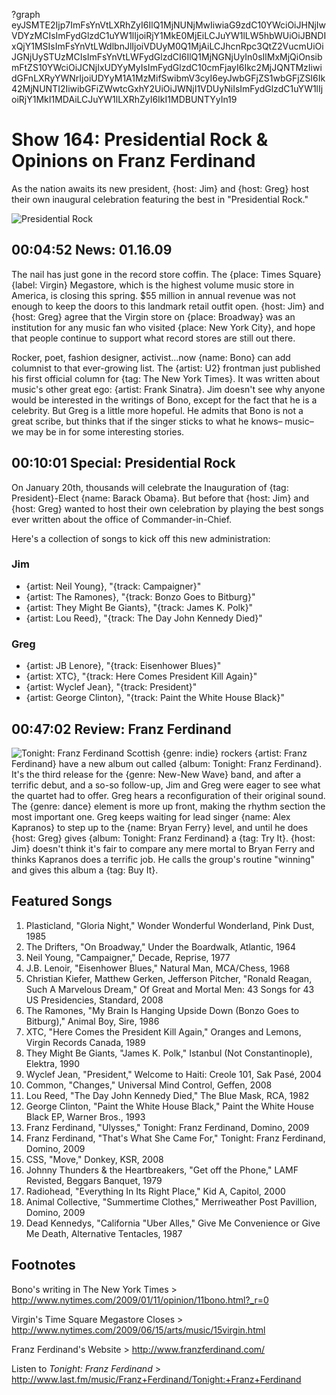 ?graph eyJSMTE2Ijp7ImFsYnVtLXRhZyI6IlQ1MjNUNjMwIiwiaG9zdC10YWciOiJHNjIwVDYzMCIsImFydGlzdC1uYW1lIjoiRjY1MkE0MjEiLCJuYW1lLW5hbWUiOiJBNDIxQjY1MSIsImFsYnVtLWdlbnJlIjoiVDUyM0Q1MjAiLCJhcnRpc3QtZ2VucmUiOiJGNjUySTUzMCIsImFsYnVtLWFydGlzdCI6IlQ1MjNGNjUyIn0sIlMxMjQiOnsibmFtZS10YWciOiJCNjIxUDYyMyIsImFydGlzdC10cmFjayI6Ikc2MjJQNTMzIiwidGFnLXRyYWNrIjoiUDYyM1A1MzMifSwibmV3cyI6eyJwbGFjZS1wbGFjZSI6Ik42MjNUNTI2IiwibGFiZWwtcGxhY2UiOiJWNjI1VDUyNiIsImFydGlzdC1uYW1lIjoiRjY1MkI1MDAiLCJuYW1lLXRhZyI6IkI1MDBUNTYyIn19

# Show 164: Presidential Rock & Opinions on Franz Ferdinand
As the nation awaits its new president, {host: Jim} and {host: Greg} host their own inaugural celebration featuring the best in "Presidential Rock."

![Presidential Rock](http://static.soundopinions.org/images/2008/Mount_Rushmore_Monument.jpg)

## 00:04:52 News: 01.16.09
The nail has just gone in the record store coffin. The {place: Times Square} {label: Virgin} Megastore, which is the highest volume music store in America, is closing this spring. $55 million in annual revenue was not enough to keep the doors to this landmark retail outfit open. {host: Jim} and {host: Greg} agree that the Virgin store on {place: Broadway} was an institution for any music fan who visited {place: New York City}, and hope that people continue to support what record stores are still out there.

Rocker, poet, fashion designer, activist...now {name: Bono} can add columnist to that ever-growing list. The {artist: U2} frontman just published his first official column for {tag: The New York Times}. It was written about music's other great ego: {artist: Frank Sinatra}. Jim doesn't see why anyone would be interested in the writings of Bono, except for the fact that he is a celebrity. But Greg is a little more hopeful. He admits that Bono is not a great scribe, but thinks that if the singer sticks to what he knows– music– we may be in for some interesting stories.

## 00:10:01 Special: Presidential Rock
On January 20th, thousands will celebrate the Inauguration of {tag: President}-Elect {name: Barack Obama}. But before that {host: Jim} and {host: Greg} wanted to host their own celebration by playing the best songs ever written about the office of Commander-in-Chief. 

Here's a collection of songs to kick off this new administration:

### Jim
- {artist: Neil Young}, "{track: Campaigner}"
- {artist: The Ramones}, "{track: Bonzo Goes to Bitburg}"
- {artist: They Might Be Giants}, "{track: James K. Polk}"
- {artist: Lou Reed}, "{track: The Day John Kennedy Died}"

### Greg
- {artist: JB Lenore}, "{track: Eisenhower Blues}"
- {artist: XTC}, "{track: Here Comes President Kill Again}"
- {artist: Wyclef Jean}, "{track: President}"
- {artist: George Clinton}, "{track: Paint the White House Black}"

## 00:47:02 Review: Franz Ferdinand
![Tonight: Franz Ferdinand](http://is1.mzstatic.com/image/thumb/Music/v4/9c/e0/c4/9ce0c45d-0d73-4a67-a4e1-f8ef99c5c10b/source/600x600bb.jpg "6596751/353898208")
Scottish {genre: indie} rockers {artist: Franz Ferdinand} have a new album out called {album: Tonight: Franz Ferdinand}. It's the third release for the {genre: New-New Wave} band, and after a terrific debut, and a so-so follow-up, Jim and Greg were eager to see what the quartet had to offer. Greg hears a reconfiguration of their original sound. The {genre: dance} element is more up front, making the rhythm section the most important one. Greg keeps waiting for lead singer {name: Alex Kapranos} to step up to the {name: Bryan Ferry} level, and until he does {host: Greg} gives {album: Tonight: Franz Ferdinand} a {tag: Try It}. {host: Jim} doesn't think it's fair to compare any mere mortal to Bryan Ferry and thinks Kapranos does a terrific job. He calls the group's routine "winning" and gives this album a {tag: Buy It}.

## Featured Songs
1. Plasticland, "Gloria Night," Wonder Wonderful Wonderland, Pink Dust, 1985
2. The Drifters, "On Broadway," Under the Boardwalk, Atlantic, 1964
3. Neil Young, "Campaigner," Decade, Reprise, 1977
4. J.B. Lenoir, "Eisenhower Blues," Natural Man, MCA/Chess, 1968
5. Christian Kiefer, Matthew Gerken, Jefferson Pitcher, "Ronald Reagan, Such A Marvelous Dream," Of Great and Mortal Men: 43 Songs for 43 US Presidencies, Standard, 2008
6. The Ramones, "My Brain Is Hanging Upside Down (Bonzo Goes to Bitburg)," Animal Boy, Sire, 1986 
7. XTC, "Here Comes the President Kill Again," Oranges and Lemons, Virgin Records Canada, 1989
7. They Might Be Giants, "James K. Polk," Istanbul (Not Constantinople), Elektra, 1990
8. Wyclef Jean, "President," Welcome to Haiti: Creole 101, Sak Pasé, 2004
9. Common, "Changes," Universal Mind Control, Geffen, 2008
10. Lou Reed, "The Day John Kennedy Died," The Blue Mask, RCA, 1982
11. George Clinton, "Paint the White House Black," Paint the White House Black EP, Warner Bros., 1993
12. Franz Ferdinand, "Ulysses," Tonight: Franz Ferdinand, Domino, 2009
13. Franz Ferdinand, "That's What She Came For," Tonight: Franz Ferdinand, Domino, 2009
14. CSS, "Move," Donkey, KSR, 2008
15. Johnny Thunders & the Heartbreakers, "Get off the Phone," LAMF Revisted, Beggars Banquet, 1979
16. Radiohead, "Everything In Its Right Place," Kid A, Capitol, 2000
17. Animal Collective, "Summertime Clothes," Merriweather Post Pavillion, Domino, 2009
18. Dead Kennedys, "California "Uber Alles," Give Me Convenience or Give Me Death, Alternative Tentacles, 1987

## Footnotes

Bono's writing in The New York Times > http://www.nytimes.com/2009/01/11/opinion/11bono.html?_r=0

Virgin's Time Square Megastore Closes > http://www.nytimes.com/2009/06/15/arts/music/15virgin.html

Franz Ferdinand's Website >  http://www.franzferdinand.com/

Listen to *Tonight: Franz Ferdinand* > http://www.last.fm/music/Franz+Ferdinand/Tonight:+Franz+Ferdinand
